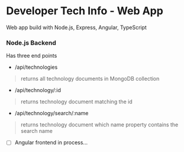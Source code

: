 # Developer Tech Info - Web App

Web app build with Node.js, Express, Angular, TypeScript

### Node.js Backend
Has three end points

- /api/technologies
> returns all technology documents in MongoDB collection

- /api/technology/:id
> returns technology document matching the id

- /api/technology/search/:name
> returns technology document which name property contains the search name

- [ ] Angular frontend in process...